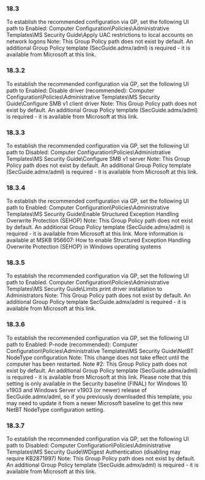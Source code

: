 
### 18.3  
To establish the recommended configuration via GP, set the following UI path to Enabled: 
Computer Configuration\Policies\Administrative Templates\MS Security 
Guide\Apply UAC restrictions to local accounts on network logons 
Note: This Group Policy path does not exist by default. An additional Group Policy template 
(SecGuide.admx/adml) is required - it is available from Microsoft at this link. 

### 18.3.2  
To establish the recommended configuration via GP, set the following UI path to Enabled: 
Disable driver (recommended): 
Computer Configuration\Policies\Administrative Templates\MS Security 
Guide\Configure SMB v1 client driver 
Note: This Group Policy path does not exist by default. An additional Group Policy template 
(SecGuide.admx/adml) is required - it is available from Microsoft at this link. 

### 18.3.3  
To establish the recommended configuration via GP, set the following UI path to Disabled: 
Computer Configuration\Policies\Administrative Templates\MS Security 
Guide\Configure SMB v1 server 
Note: This Group Policy path does not exist by default. An additional Group Policy template 
(SecGuide.admx/adml) is required - it is available from Microsoft at this link. 

### 18.3.4  
To establish the recommended configuration via GP, set the following UI path to Enabled: 
Computer Configuration\Policies\Administrative Templates\MS Security 
Guide\Enable Structured Exception Handling Overwrite Protection (SEHOP) 
Note: This Group Policy path does not exist by default. An additional Group Policy template 
(SecGuide.admx/adml) is required - it is available from Microsoft at this link. 
More information is available at MSKB 956607: How to enable Structured Exception 
Handling Overwrite Protection (SEHOP) in Windows operating systems 

### 18.3.5  
To establish the recommended configuration via GP, set the following UI path to Enabled. 
Computer Configuration\Policies\Administrative Templates\MS Security 
Guide\Limits print driver installation to Administrators 
Note: This Group Policy path does not exist by default. An additional Group Policy template 
SecGuide.admx/adml is required - it is available from Microsoft at this link.   
### 18.3.6  
To establish the recommended configuration via GP, set the following UI path to Enabled: 
P-node (recommended): 
Computer Configuration\Policies\Administrative Templates\MS Security 
Guide\NetBT NodeType configuration 
Note: This change does not take effect until the computer has been restarted. 
Note #2: This Group Policy path does not exist by default. An additional Group Policy 
template (SecGuide.admx/adml) is required - it is available from Microsoft at this link. 
Please note that this setting is only available in the Security baseline (FINAL) for Windows 
10 v1903 and Windows Server v1903 (or newer) release of SecGuide.admx/adml, so if you 
previously downloaded this template, you may need to update it from a newer Microsoft 
baseline to get this new NetBT NodeType configuration setting. 

### 18.3.7  
To establish the recommended configuration via GP, set the following UI path to Disabled: 
Computer Configuration\Policies\Administrative Templates\MS Security 
Guide\WDigest Authentication (disabling may require KB2871997) 
Note: This Group Policy path does not exist by default. An additional Group Policy template 
(SecGuide.admx/adml) is required - it is available from Microsoft at this link. 
